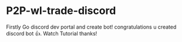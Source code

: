 # P2P-wl-trade-discord
Firstly Go discord dev portal and create bot! congratulations u created discord bot 👍.
Watch Tutorial thanks! 

